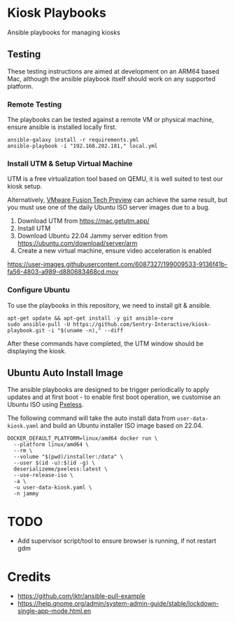 # Kiosk Playbooks
Ansible playbooks for managing kiosks

## Testing
These testing instructions are aimed at development on an ARM64 based Mac, although the ansible playbook itself should 
work on any supported platform.

### Remote Testing
The playbooks can be tested against a remote VM or physical machine, ensure ansible is installed locally first.

```shell
ansible-galaxy install -r requirements.yml
ansible-playbook -i "192.168.202.181," local.yml
```

### Install UTM & Setup Virtual Machine
UTM is a free virtualization tool based on QEMU, it is well suited to test our kiosk setup.

Alternatively, 
[VMware Fusion Tech Preview](https://customerconnect.vmware.com/downloads/get-download?downloadGroup=FUS-PUBTP-22H2) 
can achieve the same result, but you must use one of the daily Ubuntu ISO server images due to a bug.

1. Download UTM from https://mac.getutm.app/
2. Install UTM
3. Download Ubuntu 22.04 Jammy server edition from https://ubuntu.com/download/server/arm
4. Create a new virtual machine, ensure video acceleration is enabled

https://user-images.githubusercontent.com/6087327/199009533-9136f41b-fa56-4803-a989-d880683468cd.mov

### Configure Ubuntu 
To use the playbooks in this repository, we need to install git & ansible.

```shell
apt-get update && apt-get install -y git ansible-core
sudo ansible-pull -U https://github.com/Sentry-Interactive/kiosk-playbook.git -i "$(uname -n)," --diff
```

After these commands have completed, the UTM window should be displaying the kiosk.

## Ubuntu Auto Install Image
The ansible playbooks are designed to be trigger periodically to apply updates and at first boot - to enable first boot
operation, we customise an Ubuntu ISO using [Pxeless](https://github.com/cloudymax/pxeless). 

The following command will take the auto install data from `user-data-kiosk.yaml` and build an Ubuntu installer ISO 
image based on 22.04.

```shell
DOCKER_DEFAULT_PLATFORM=linux/amd64 docker run \
  --platform linux/amd64 \
  --rm \
  --volume "$(pwd)/installer:/data" \
  --user $(id -u):$(id -g) \
  deserializeme/pxeless:latest \
  --use-release-iso \
  -a \
  -u user-data-kiosk.yaml \
  -n jammy
```

# TODO
- Add supervisor script/tool to ensure browser is running, if not restart gdm

# Credits
- https://github.com/jktr/ansible-pull-example
- https://help.gnome.org/admin/system-admin-guide/stable/lockdown-single-app-mode.html.en